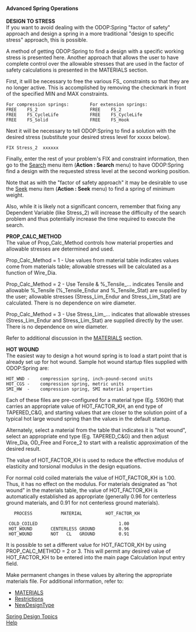 #### Advanced Spring Operations

**DESIGN TO STRESS**   
 If you want to avoid dealing with the ODOP:Spring "factor of safety" approach
 and design a spring in a more traditional "design to specific stress"
 approach, this is possible.

 A method of getting ODOP:Spring to find a design with a specific working
 stress is presented here.  Another approach that allows the user to have
 complete control over the allowable stresses that are used in the factor of
 safety calculations is presented in the MATERIALS section.

 First, it will be necessary to free the various FS_ constraints so that
 they are no longer active.
 This is accomplished by removing the checkmark in front of the specified
 MIN and MAX constraints.

    For compression springs:        For extension springs:
    FREE    FS_2                    FREE    FS_2
    FREE    FS_CycleLife            FREE    FS_CycleLife
    FREE    FS_Solid                FREE    FS_Hook

 Next it will be necessary to tell ODOP:Spring to find a solution with the
 desired stress   (substitute your desired stress level for xxxxx below).

    FIX Stress_2  xxxxxx

 Finally, enter the rest of your problem's FIX and constraint information,
 then go to the [Search](../search) menu item (**Action : Search** menu) to have 
 ODOP:Spring find a design with the  requested stress level at the second 
 working position.

 Note that as with the "factor of safety approach" it may be desirable to
 use the [Seek](../seek) menu item (**Action : Seek** menu) to find a 
 spring of minimum weight.

 Also, while it is likely not a significant concern, 
 remember that fixing any Dependent Variable (like Stress\_2) will
 increase the difficulty of the search problem and thus potentially increase 
 the time required to execute the search.


**PROP_CALC_METHOD**   
 The value of Prop\_Calc\_Method controls how material properties and
 allowable stresses are determined and used.

 Prop\_Calc\_Method = 1 - Use values from material table 
 indicates values come from materials table; 
 allowable stresses will be calculated as a function of Wire_Dia.

 Prop\_Calc\_Method = 2 - Use Tensile & %\_Tensile_... 
 indicates Tensile and allowable %\_Tensile
 (%\_Tensile\_Endur and %\_Tensile\_Stat) 
 are supplied by the user; 
 allowable stresses (Stress\_Lim\_Endur and Stress\_Lim\_Stat) are calculated. 
 There is no dependence on wire diameter.

 Prop\_Calc\_Method = 3 - Use Stress\_Lim_... 
 indicates that allowable stresses 
 (Stress\_Lim\_Endur and Stress\_Lim\_Stat) 
 are supplied directly by the user.
 There is no dependence on wire diameter.

 Refer to additional discussion in the [MATERIALS](materials) section.
 
**HOT WOUND**   
 The easiest way to design a hot wound spring is to load a start point
 that is already set up for hot wound. 
 Sample hot wound startup files  supplied with ODOP:Spring are:

    HOT_WND -    compression spring, inch-pound-second units
    HOT_CGS -    compression spring, metric units
    SMI_HW  -    compression spring, SMI material properties

 Each of these files are pre-configured for a material type (Eg.  5160H)
 that carries an appropriate value of HOT\_FACTOR_KH, an end type of
 TAPERED_C&G, and starting values that are closer to the solution point of a
 typical hot large wound spring than the values in the default startup.

 Alternately, select a material from the table that indicates it is "hot wound", 
 select an appropriate end type (Eg.  TAPERED\_C&G) 
 and then adjust Wire\_Dia, OD\_Free and Force\_2 to start
 with a realistic approximation of the desired result.

 The value of HOT\_FACTOR\_KH is used to reduce the effective modulus of
 elasticity and torsional modulus in the design equations.

 For normal cold coiled materials the value of HOT\_FACTOR\_KH is 1.00.
 Thus, it has no effect on the modulus.  For materials designated as
 "hot wound" in the materials table, the value of HOT\_FACTOR\_KH is
 automatically established as appropriate (generally 0.96 for centerless
 ground materials, and 0.91 for not centerless ground materials).

       PROCESS           MATERIAL         HOT_FACTOR_KH
    
     COLD_COILED                               1.00
     HOT_WOUND       CENTERLESS GROUND         0.96
     HOT_WOUND       NOT   CL   GROUND         0.91

 It is possible to set a different value for HOT\_FACTOR\_KH by 
 using PROP\_CALC\_METHOD = 2 or 3. 
 This will permit any desired
 value of HOT\_FACTOR\_KH to be entered into the main page
 Calculation Input entry field.

 Make permanent changes in these values by altering the appropriate
 materials file. 
 For additional information, refer to:
* [MATERIALS](materials)   
* [Restrictions](../../About/Legal/Restrictions)   
* [NewDesignType](../../procedures/NewDesignType)   
 

[Spring Design Topics](./)   
[Help](../)   

<!---
Comment must be the last thing in the file.
Eclipse MD Preview suppresses display of everything after the comment header.

This entry is a work in progress.   

Material that is more detailed than appropriate
for the Spring Overview section should go here.
Some material from other sections including Spring Overview (Cycle Life) and 
perhaps including metric will be moved here.
Information regarding the standard size tables and 
stock spring catalog tables can go here.
-->

